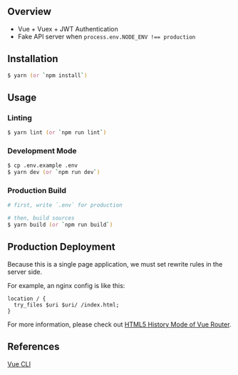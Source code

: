 ## Overview

- Vue + Vuex + JWT Authentication
- Fake API server when `process.env.NODE_ENV !== production`

## Installation

```zsh
$ yarn (or `npm install`)
```

## Usage

### Linting

```zsh
$ yarn lint (or `npm run lint`)
```

### Development Mode

```zsh
$ cp .env.example .env
$ yarn dev (or `npm run dev`)
```

### Production Build

```zsh
# first, write `.env` for production

# then, build sources
$ yarn build (or `npm run build`)
```

## Production Deployment

Because this is a single page application, we must set rewrite rules in the server side.

For example, an nginx config is like this:

```
location / {
  try_files $uri $uri/ /index.html;
}
```

For more information, please check out [HTML5 History Mode of Vue Router](https://router.vuejs.org/guide/essentials/history-mode.html).

## References

[Vue CLI](https://cli.vuejs.org)
